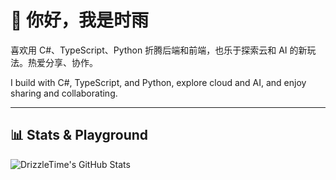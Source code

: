 # 👋 你好，我是时雨

喜欢用 C#、TypeScript、Python 折腾后端和前端，也乐于探索云和 AI 的新玩法。热爱分享、协作。

I build with C#, TypeScript, and Python, explore cloud and AI, and enjoy sharing and collaborating.

---

## 📊 Stats & Playground

![DrizzleTime's GitHub Stats](https://github-readme-stats.vercel.app/api?username=DrizzleTime&show_icons=true&theme=transparent)
